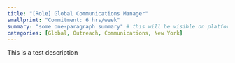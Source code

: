```yaml
---
title: "[Role] Global Communications Manager"
smallprint: "Commitment: 6 hrs/week"
summary: "some one-paragraph summary" # this will be visible on platforms like LinkedIn when sharing
categories: [Global, Outreach, Communications, New York]
---
```


This is a test description